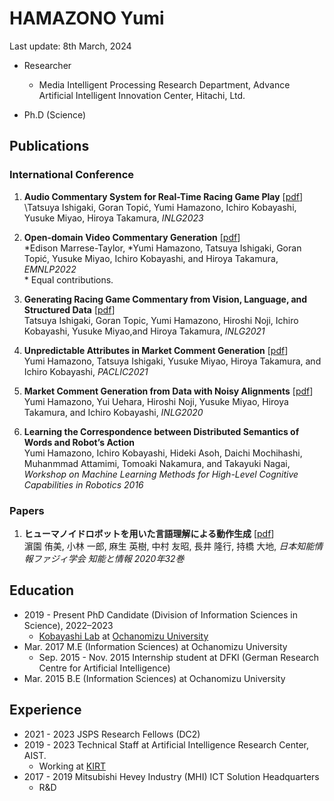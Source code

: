 # HAMAZONO Yumi
Last update: 8th March, 2024
- Researcher
  - Media Intelligent Processing Research Department,  Advance Artificial Intelligent Innovation Center, Hitachi, Ltd.
     
- Ph.D (Science)

## Publications
### International Conference
1. **Audio Commentary System for Real-Time Racing Game Play** \[[pdf](https://aclanthology.org/2023.inlg-demos.4.pdf)\]  
\Tatsuya Ishigaki, Goran Topić, Yumi Hamazono, Ichiro Kobayashi, Yusuke Miyao, Hiroya Takamura, *INLG2023*

2. **Open-domain Video Commentary Generation** \[[pdf](https://preview.aclanthology.org/emnlp-22-ingestion/2022.emnlp-main.495.pdf)\]  
\*Edison Marrese-Taylor, \*Yumi Hamazono, Tatsuya Ishigaki, Goran Topić, Yusuke Miyao, Ichiro Kobayashi, and Hiroya Takamura, *EMNLP2022*  
\* Equal contributions.  

3. **Generating Racing Game Commentary from Vision, Language, and Structured Data** \[[pdf](https://aclanthology.org/2021.inlg-1.11.pdf)\]  
Tatsuya Ishigaki, Goran Topic, Yumi Hamazono, Hiroshi Noji, Ichiro Kobayashi, Yusuke Miyao,and Hiroya Takamura, *INLG2021*  

4. **Unpredictable Attributes in Market Comment Generation** \[[pdf](https://aclanthology.org/2021.paclic-1.23.pdf)\]  
Yumi Hamazono, Tatsuya Ishigaki, Yusuke Miyao, Hiroya Takamura, and Ichiro Kobayashi, *PACLIC2021*  

5. **Market Comment Generation from Data with Noisy Alignments** \[[pdf](https://aclanthology.org/2020.inlg-1.21.pdf)\]  
Yumi Hamazono, Yui Uehara,  Hiroshi Noji, Yusuke Miyao, Hiroya Takamura, and Ichiro Kobayashi, *INLG2020*  

6. **Learning the Correspondence between Distributed Semantics of Words and Robot’s Action**  
Yumi Hamazono, Ichiro Kobayashi, Hideki Asoh, Daichi Mochihashi, Muhanmmad Attamimi, Tomoaki Nakamura, and Takayuki Nagai, *Workshop on Machine Learning Methods for High-Level Cognitive Capabilities in Robotics 2016*

### Papers
1. **ヒューマノイドロボットを用いた言語理解による動作生成** \[[pdf](https://www.jstage.jst.go.jp/article/jsoft/32/1/32_632/_pdf/-char/ja)\]  
濵園 侑美, 小林 一郎, 麻生 英樹, 中村 友昭, 長井 隆行, 持橋 大地, *日本知能情報ファジィ学会 知能と情報 2020年32巻*

## Education
- 2019 - Present PhD Candidate (Division of Information Sciences in Science), 2022–2023
  - [Kobayashi Lab](https://www.koba.is.ocha.ac.jp/kobalab/) at [Ochanomizu University](https://www.ocha.ac.jp/)   
- Mar. 2017 M.E (Information Sciences) at Ochanomizu University
  - Sep. 2015 - Nov. 2015 Internship student at DFKI (German Research Centre for Artificial Intelligence)
- Mar. 2015 B.E (Information Sciences) at Ochanomizu University

## Experience
- 2021 - 2023 JSPS Research Fellows (DC2)
- 2019 - 2023 Technical Staff at Artificial Intelligence Research Center, AIST.
  - Working at [KIRT](https://aistairc.github.io/plu/)
- 2017 - 2019 Mitsubishi Hevey Industry (MHI) ICT Solution Headquarters
  - R&D 
